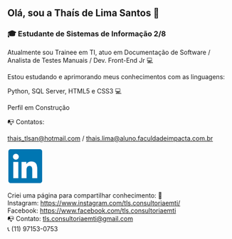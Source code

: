 ## Olá, sou a Thaís de Lima Santos 👋

### :mortar_board: Estudante de **Sistemas de Informação** 2/8


Atualmente sou Trainee em TI, atuo em Documentação de Software / Analista de Testes Manuais / Dev. Front-End Jr :computer:

Estou estudando e aprimorando meus conhecimentos com as linguagens:

Python, SQL Server, HTML5 e CSS3 :computer:

Perfil em Construção

:mailbox_with_no_mail: Contatos: 

thais_tlsan@hotmail.com / thais.lima@aluno.faculdadeimpacta.com.br

<a href = "https://www.linkedin.com/in/thaistlsantos/" target = "_blank">
<img aling= center alt= "Thais L Santos" height= "80" width= "80" src= "https://raw.githubusercontent.com/devicons/devicon/master/icons/linkedin/linkedin-original.svg">
</a>

Criei uma página para compartilhar conhecimento: :link:  
Instagram: https://www.instagram.com/tls.consultoriaemti/  
Facebook: https://www.facebook.com/tls.consultoriaemti  
:mailbox_with_no_mail: Contato: 
tls.consultoriaemti@gmail.com   
:telephone_receiver: (11) 97153-0753  


<!--

-->
